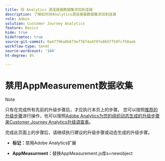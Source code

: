 ```yaml
---
title: 将 Analytics 源连接器数据集添加到连接
description: 了解如何将Analytics源连接器数据集添加到连接
role: Admin
solution: Customer Journey Analytics
feature: Basics
hide: true
hidefromtoc: true
source-git-commit: 0a47796a8b673ef7074a4f9fe865ff59fcf50aab
workflow-type: tm+mt
source-wordcount: '104'
ht-degree: 8%

---
```


# 禁用AppMeasurement数据收集

>[!NOTE]
> 
>只有在完成所有先前的升级步骤后，才应执行本页上的步骤。 您可以按照[推荐的升级步骤](/help/getting-started/cja-upgrade/cja-upgrade-recommendations.md#recommended-upgrade-steps-for-most-organizations)进行操作，也可以按照[Adobe Analytics为您的组织动态生成的升级步骤来Customer Journey Analytics升级调查表](https://gigazelle.github.io/cja-ttv/)。
>
>完成此页面上的步骤后，请继续执行建议的升级步骤或动态生成的升级步骤。

<!-- need to work on this -->

* **标记：**&#x200B;禁用Adobe Analytics扩展

* **AppMeasurment：**&#x200B;替换AppMeasurement.js库s=newobject


